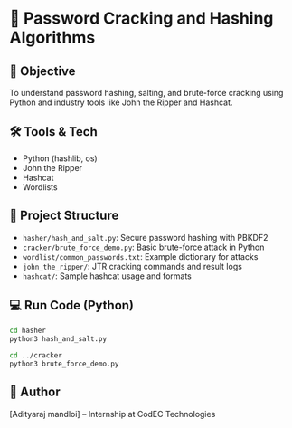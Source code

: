 # 🔐 Password Cracking and Hashing Algorithms

## 🎯 Objective
To understand password hashing, salting, and brute-force cracking using Python and industry tools like John the Ripper and Hashcat.

## 🛠 Tools & Tech
- Python (hashlib, os)
- John the Ripper
- Hashcat
- Wordlists

## 📂 Project Structure
- `hasher/hash_and_salt.py`: Secure password hashing with PBKDF2
- `cracker/brute_force_demo.py`: Basic brute-force attack in Python
- `wordlist/common_passwords.txt`: Example dictionary for attacks
- `john_the_ripper/`: JTR cracking commands and result logs
- `hashcat/`: Sample hashcat usage and formats

## 💻 Run Code (Python)
```bash
cd hasher
python3 hash_and_salt.py

cd ../cracker
python3 brute_force_demo.py
```

## 🔗 Author
[Adityaraj mandloi] – Internship at CodEC Technologies
